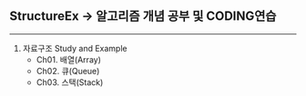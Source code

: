 ## StructureEx -> 알고리즘 개념 공부 및 CODING연습
---
1. 자료구조 Study and Example
    - Ch01. 배열(Array) 
    - Ch02. 큐(Queue)
    - Ch03. 스택(Stack)
